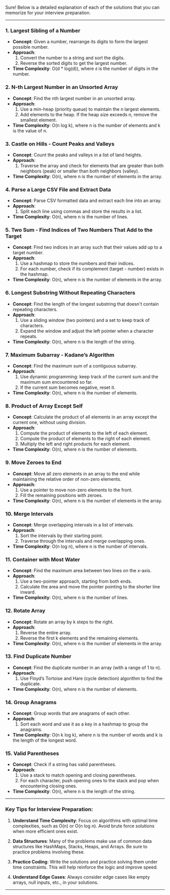 Sure! Below is a detailed explanation of each of the solutions that you can memorize for your interview preparation.

---

### 1. **Largest Sibling of a Number**
- **Concept**: Given a number, rearrange its digits to form the largest possible number.
- **Approach**:
    1. Convert the number to a string and sort the digits.
    2. Reverse the sorted digits to get the largest number.
- **Time Complexity**: O(d * log(d)), where `d` is the number of digits in the number.

### 2. **N-th Largest Number in an Unsorted Array**
- **Concept**: Find the nth largest number in an unsorted array.
- **Approach**:
    1. Use a min-heap (priority queue) to maintain the n largest elements.
    2. Add elements to the heap. If the heap size exceeds n, remove the smallest element.
- **Time Complexity**: O(n log k), where n is the number of elements and k is the value of n.

### 3. **Castle on Hills - Count Peaks and Valleys**
- **Concept**: Count the peaks and valleys in a list of land heights.
- **Approach**:
    1. Traverse the array and check for elements that are greater than both neighbors (peak) or smaller than both neighbors (valley).
- **Time Complexity**: O(n), where n is the number of elements in the array.

### 4. **Parse a Large CSV File and Extract Data**
- **Concept**: Parse CSV formatted data and extract each line into an array.
- **Approach**:
    1. Split each line using commas and store the results in a list.
- **Time Complexity**: O(n), where n is the number of lines.

### 5. **Two Sum - Find Indices of Two Numbers That Add to the Target**
- **Concept**: Find two indices in an array such that their values add up to a target number.
- **Approach**:
    1. Use a hashmap to store the numbers and their indices.
    2. For each number, check if its complement (target - number) exists in the hashmap.
- **Time Complexity**: O(n), where n is the number of elements in the array.

### 6. **Longest Substring Without Repeating Characters**
- **Concept**: Find the length of the longest substring that doesn't contain repeating characters.
- **Approach**:
    1. Use a sliding window (two pointers) and a set to keep track of characters.
    2. Expand the window and adjust the left pointer when a character repeats.
- **Time Complexity**: O(n), where n is the length of the string.

### 7. **Maximum Subarray - Kadane’s Algorithm**
- **Concept**: Find the maximum sum of a contiguous subarray.
- **Approach**:
    1. Use dynamic programming: keep track of the current sum and the maximum sum encountered so far.
    2. If the current sum becomes negative, reset it.
- **Time Complexity**: O(n), where n is the number of elements.

### 8. **Product of Array Except Self**
- **Concept**: Calculate the product of all elements in an array except the current one, without using division.
- **Approach**:
    1. Compute the product of elements to the left of each element.
    2. Compute the product of elements to the right of each element.
    3. Multiply the left and right products for each element.
- **Time Complexity**: O(n), where n is the number of elements.

### 9. **Move Zeroes to End**
- **Concept**: Move all zero elements in an array to the end while maintaining the relative order of non-zero elements.
- **Approach**:
    1. Use a pointer to move non-zero elements to the front.
    2. Fill the remaining positions with zeroes.
- **Time Complexity**: O(n), where n is the number of elements in the array.

### 10. **Merge Intervals**
- **Concept**: Merge overlapping intervals in a list of intervals.
- **Approach**:
    1. Sort the intervals by their starting point.
    2. Traverse through the intervals and merge overlapping ones.
- **Time Complexity**: O(n log n), where n is the number of intervals.

### 11. **Container with Most Water**
- **Concept**: Find the maximum area between two lines on the x-axis.
- **Approach**:
    1. Use a two-pointer approach, starting from both ends.
    2. Calculate the area and move the pointer pointing to the shorter line inward.
- **Time Complexity**: O(n), where n is the number of lines.

### 12. **Rotate Array**
- **Concept**: Rotate an array by k steps to the right.
- **Approach**:
    1. Reverse the entire array.
    2. Reverse the first k elements and the remaining elements.
- **Time Complexity**: O(n), where n is the number of elements in the array.

### 13. **Find Duplicate Number**
- **Concept**: Find the duplicate number in an array (with a range of 1 to n).
- **Approach**:
    1. Use Floyd’s Tortoise and Hare (cycle detection) algorithm to find the duplicate.
- **Time Complexity**: O(n), where n is the number of elements.

### 14. **Group Anagrams**
- **Concept**: Group words that are anagrams of each other.
- **Approach**:
    1. Sort each word and use it as a key in a hashmap to group the anagrams.
- **Time Complexity**: O(n k log k), where n is the number of words and k is the length of the longest word.

### 15. **Valid Parentheses**
- **Concept**: Check if a string has valid parentheses.
- **Approach**:
    1. Use a stack to match opening and closing parentheses.
    2. For each character, push opening ones to the stack and pop when encountering closing ones.
- **Time Complexity**: O(n), where n is the length of the string.

---

### Key Tips for Interview Preparation:
1. **Understand Time Complexity**: Focus on algorithms with optimal time complexities, such as O(n) or O(n log n). Avoid brute force solutions when more efficient ones exist.

2. **Data Structures**: Many of the problems make use of common data structures like HashMaps, Stacks, Heaps, and Arrays. Be sure to practice problems involving these.

3. **Practice Coding**: Write the solutions and practice solving them under time constraints. This will help reinforce the logic and improve speed.

4. **Understand Edge Cases**: Always consider edge cases like empty arrays, null inputs, etc., in your solutions.

---